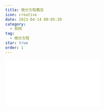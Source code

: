```yaml
---
title: 微分方程概览
icon: creative
date: 2023-04-14 00:05:39
category:
  - 视频
tag:
  - 微分方程
star: true
order: 1
---
```



<div class="video-container">
  <iframe src="//player.bilibili.com/player.html?aid=442437391&bvid=BV1nL411m7Z9&cid=1094643754&page=1" scrolling="no" border="0" frameborder="no" framespacing="0" allowfullscreen="true"> </iframe>
</div>
